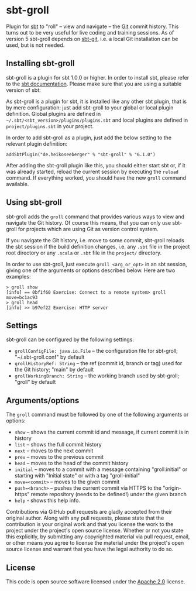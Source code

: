 # sbt-groll #

Plugin for [sbt](http://www.scala-sbt.org) to "roll" – view and navigate – the
[Git](http://git-scm.com/) commit history. This turns out to be very useful for live coding and
training sessions. As of version 5 sbt-groll depends on [sbt-git](https://github.com/sbt/sbt-git),
i.e. a local Git installation can be used, but is not needed.

## Installing sbt-groll ##

sbt-groll is a plugin for sbt 1.0.0 or higher. In order to install sbt, please refer to the
[sbt documentation](http://www.scala-sbt.org/release/docs/Getting-Started/Setup.html). Please make
sure that you are using a suitable version of sbt:

As sbt-groll is a plugin for sbt, it is installed like any other sbt plugin, that is by mere
configuration: just add sbt-groll to your global or local plugin definition. Global plugins are
defined in `~/.sbt/<sbt_version>/plugins/plugins.sbt` and local plugins are defined in
`project/plugins.sbt` in your project.

In order to add sbt-groll as a plugin, just add the below setting to the relevant plugin definition:

```
addSbtPlugin("de.heikoseeberger" % "sbt-groll" % "6.1.0")
```

After adding the sbt-groll plugin like this, you should either start sbt or, if it was already
started, reload the current session by executing the `reload` command. If everything worked, you
should have the new `groll` command available.

## Using sbt-groll ##

sbt-groll adds the `groll` command that provides various ways to view and navigate the Git history.
Of course this means, that you can only use sbt-groll for projects which are using Git as version
control system.

If you navigate the Git history, i.e. move to some commit, sbt-groll reloads the sbt session if the
build definition changes, i.e. any `.sbt` file in the project root directory or any `.scala` or
`.sbt` file in the `project/` directory.

In order to use sbt-groll, just execute `groll <arg_or_opt>` in an sbt session, giving one of the
arguments or options described below. Here are two examples:

```
> groll show
[info] == 0bf1f60 Exercise: Connect to a remote system> groll move=bc1ac93
> groll head
[info] >> b97ef22 Exercise: HTTP server
```

## Settings ##

sbt-groll can be configured by the following settings:

- `grollConfigFile: java.io.File` – the configuration file for sbt-groll; "~/.sbt-groll.conf" by
  default
- `grollHistoryRef: String` – the ref (commit id, branch or tag) used for the Git history; "main"
  by default
- `grollWorkingBranch: String` – the working branch used by sbt-groll; "groll" by default

## Arguments/options ##

The `groll` command must be followed by one of the following arguments or options:

- `show` – shows the current commit id and message, if current commit is in history
- `list` – shows the full commit history
- `next` – moves to the next commit
- `prev` – moves to the previous commit
- `head` – moves to the head of the commit history
- `initial` – moves to a commit with a message containing "groll:initial" or starting with "Initial
state" or with a tag "groll-initial"
- `move=<commit>` – moves to the given commit
- `push=<branch>` – pushes the current commit via HTTPS to the "origin-https" remote repository
  (needs to be defined!) under the given branch
- `help` - shows this help info.

Contributions via GitHub pull requests are gladly accepted from their original author. Along with
any pull requests, please state that the contribution is your original work and that you license
the work to the project under the project's open source license. Whether or not you state this
explicitly, by submitting any copyrighted material via pull request, email, or other means you
agree to license the material under the project's open source license and warrant that you have the
legal authority to do so.

## License ##

This code is open source software licensed under the
[Apache 2.0](http://www.apache.org/licenses/LICENSE-2.0) license.
